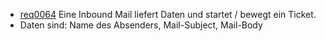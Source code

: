 * [req0064](https://github.com/PolitAktiv/politaktiv-requirements/tree/master/de/requirements/req0064.md) Eine Inbound Mail liefert Daten und startet / bewegt ein Ticket.
 * Daten sind: Name des Absenders, Mail-Subject, Mail-Body

